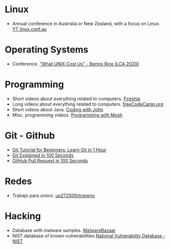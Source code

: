 # Linux
- Annual conference in Australia or New Zealand, with a focus on Linux.
[YT linux.conf.au](https://www.youtube.com/@linuxconfau/)

# Operating Systems
- Conference.
  ["What UNIX Cost Us" - Benno Rice (LCA 2020)](https://www.youtube.com/watch?v=9-IWMbJXoLM)

# Programming
- Short videos about everything related to computers.
  [Fireship](https://www.youtube.com/@Fireship)
- Long videos about everything related to computers.
  [freeCodeCamp.org](https://www.youtube.com/@freecodecamp)
- Short videos about Java.
  [Coding with John](https://www.youtube.com/@CodingWithJohn)
- Misc. programming videos.
  [Programming with Mosh](https://www.youtube.com/@programmingwithmosh/)

# Git - Github
- [Git Tutorial for Beginners: Learn Git in 1 Hour](https://www.youtube.com/watch?v=8JJ101D3knE&t=847s)
- [Git Explained in 100 Seconds](https://www.youtube.com/watch?v=hwP7WQkmECE)
- [GitHub Pull Request in 100 Seconds](https://www.youtube.com/watch?v=8lGpZkjnkt4)

# Redes
- Trabajo para uniovi.
  [uo272509/tcpreno](https://github.com/uo272509/tcpreno)

# Hacking
- Database with malware samples.
  [MalwareBazaar](https://bazaar.abuse.ch/)
- NIST database of known vulnerabilities
  [National Vulnerability Database - NIST](https://nvd.nist.gov/)
